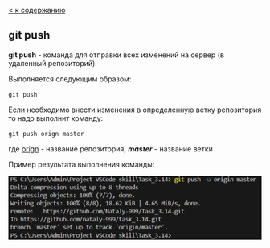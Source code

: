 [< к содержанию](./readme.md) 

## git push

**git push** - команда для отправки всех изменений на сервер (в удаленный репозиторий).

 Выполняется следующим образом:
```bash=
git push
```
Если необходимо внести изменения в определенную ветку репозитория то надо выполнит команду: 
```bash=
git push orign master
```
где <u>orign</u> - название репозитория, __*master*__ - название ветки

Пример результата выполнения команды: 

![init](./assets/push.png)
